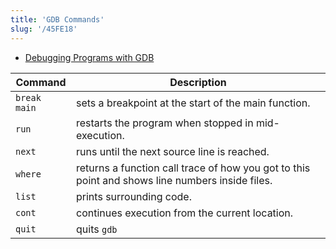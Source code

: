 ```yaml
---
title: 'GDB Commands'
slug: '/45FE18'
---
```


- [Debugging Programs with GDB](https://www.cs.rochester.edu/u/nelson/courses/csc_173/review/gdb.html)

| Command      | Description                                                                                     |
| ------------ | ----------------------------------------------------------------------------------------------- |
| `break main` | sets a breakpoint at the start of the main function.                                            |
| `run`        | restarts the program when stopped in mid-execution.                                             |
| `next`       | runs until the next source line is reached.                                                     |
| `where`      | returns a function call trace of how you got to this point and shows line numbers inside files. |
| `list`       | prints surrounding code.                                                                        |
| `cont`       | continues execution from the current location.                                                  |
| `quit`       | quits `gdb`                                                                                     |
